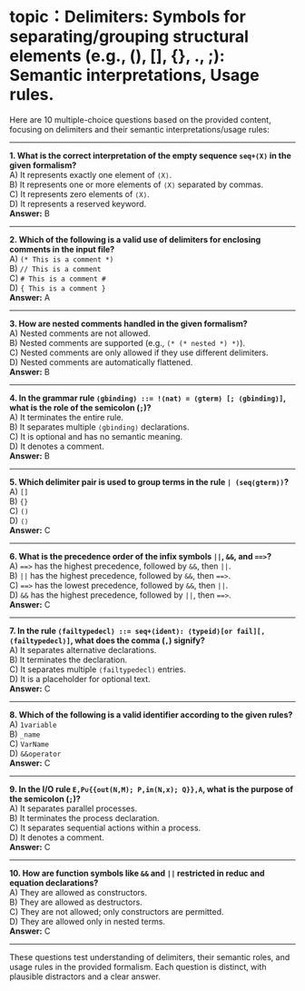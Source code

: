 # topic：Delimiters: Symbols for separating/grouping structural elements (e.g., (), [], {}, ., ;): Semantic interpretations, Usage rules.

Here are 10 multiple-choice questions based on the provided content, focusing on delimiters and their semantic interpretations/usage rules:

---

**1. What is the correct interpretation of the empty sequence `seq+⟨X⟩` in the given formalism?**  
A) It represents exactly one element of `⟨X⟩`.  
B) It represents one or more elements of `⟨X⟩` separated by commas.  
C) It represents zero elements of `⟨X⟩`.  
D) It represents a reserved keyword.  
**Answer:** B  

---

**2. Which of the following is a valid use of delimiters for enclosing comments in the input file?**  
A) `(* This is a comment *)`  
B) `// This is a comment`  
C) `# This is a comment #`  
D) `{ This is a comment }`  
**Answer:** A  

---

**3. How are nested comments handled in the given formalism?**  
A) Nested comments are not allowed.  
B) Nested comments are supported (e.g., `(* (* nested *) *)`).  
C) Nested comments are only allowed if they use different delimiters.  
D) Nested comments are automatically flattened.  
**Answer:** B  

---

**4. In the grammar rule `⟨gbinding⟩ ::= !⟨nat⟩ = ⟨gterm⟩ [; ⟨gbinding⟩]`, what is the role of the semicolon (`;`)?**  
A) It terminates the entire rule.  
B) It separates multiple `⟨gbinding⟩` declarations.  
C) It is optional and has no semantic meaning.  
D) It denotes a comment.  
**Answer:** B  

---

**5. Which delimiter pair is used to group terms in the rule `| (seq⟨gterm⟩)`?**  
A) `[]`  
B) `{}`  
C) `()`  
D) `⟨⟩`  
**Answer:** C  

---

**6. What is the precedence order of the infix symbols `||`, `&&`, and `==>`?**  
A) `==>` has the highest precedence, followed by `&&`, then `||`.  
B) `||` has the highest precedence, followed by `&&`, then `==>`.  
C) `==>` has the lowest precedence, followed by `&&`, then `||`.  
D) `&&` has the highest precedence, followed by `||`, then `==>`.  
**Answer:** C  

---

**7. In the rule `⟨failtypedecl⟩ ::= seq+⟨ident⟩: ⟨typeid⟩[or fail][,⟨failtypedecl⟩]`, what does the comma (`,`) signify?**  
A) It separates alternative declarations.  
B) It terminates the declaration.  
C) It separates multiple `⟨failtypedecl⟩` entries.  
D) It is a placeholder for optional text.  
**Answer:** C  

---

**8. Which of the following is a valid identifier according to the given rules?**  
A) `1variable`  
B) `_name`  
C) `VarName`  
D) `&&operator`  
**Answer:** C  

---

**9. In the I/O rule `E,P∪{{out(N,M); P,in(N,x); Q}},A`, what is the purpose of the semicolon (`;`)?**  
A) It separates parallel processes.  
B) It terminates the process declaration.  
C) It separates sequential actions within a process.  
D) It denotes a comment.  
**Answer:** C  

---

**10. How are function symbols like `&&` and `||` restricted in reduc and equation declarations?**  
A) They are allowed as constructors.  
B) They are allowed as destructors.  
C) They are not allowed; only constructors are permitted.  
D) They are allowed only in nested terms.  
**Answer:** C  

--- 

These questions test understanding of delimiters, their semantic roles, and usage rules in the provided formalism. Each question is distinct, with plausible distractors and a clear answer.